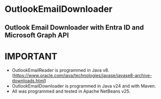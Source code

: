 # OutlookEmailDownloader
Outlook Email Downloader with Entra ID and Microsoft Graph API
--------------------------------------------------------------
# IMPORTANT
  - OutlookEmailReader is programmed in Java v8. (https://www.oracle.com/java/technologies/javase/javase8-archive-downloads.html)
  - OutlookEmailDownloader is programmed in Java v24 and with Maven.
  - All was programmed and tested in Apache NetBeans v25.
